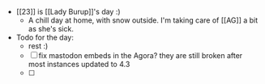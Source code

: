 - [[23]] is [[Lady Burup]]'s day :)
  - A chill day at home, with snow outside. I'm taking care of [[AG]] a bit as she's sick.
- Todo for the day:
  - rest :)
  - [ ] fix mastodon embeds in the Agora? they are still broken after most instances updated to 4.3
  - [ ] 